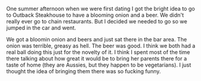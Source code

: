 One summer afternoon when we were first dating I got the bright idea to go to Outback Steakhouse to have a blooming onion and a beer. We didn't really ever go to chain restaurants. But I decided we needed to go so we jumped in the car and went. 

We got a bloomin onion and beers and just sat there in the bar area. The onion was terrible, greasy as hell. The beer was good. I think we both had a real ball doing this just for the novelty of it. I think I spent most of the time there talking about how great it would be to bring her parents there for a taste of home (they are Aussies, but they happen to be vegetarians). I just thought the idea of bringing them there was so fucking funny.  